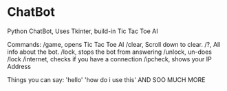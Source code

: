 # ChatBot
Python ChatBot, Uses Tkinter, build-in Tic Tac Toe AI

Commands:
/game, opens Tic Tac Toe AI
/clear, Scroll down to clear.
/?, All info about the bot.
/lock, stops the bot from answering
/unlock, un-does /lock
/internet, checks if you have a connection
/ipcheck, shows your IP Address

Things you can say:
'hello'
'how do i use this'
AND SOO MUCH MORE
